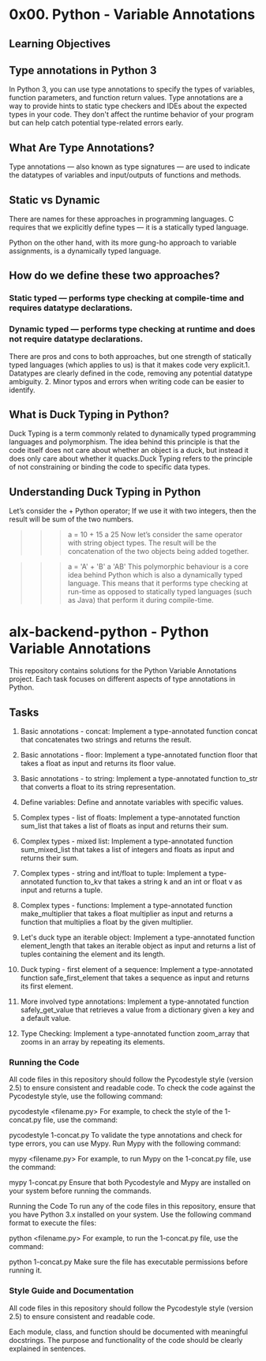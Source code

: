 # 0x00. Python - Variable Annotations
## Learning Objectives

## Type annotations in Python 3
In Python 3, you can use type annotations to specify the types of variables, function parameters, and function return values. Type annotations are a way to provide hints to static type checkers and IDEs about the expected types in your code. They don't affect the runtime behavior of your program but can help catch potential type-related errors early.

## What Are Type Annotations?
Type annotations — also known as type signatures — are used to indicate the datatypes of variables and input/outputs of functions and methods.

## Static vs Dynamic
There are names for these approaches in programming languages. C requires that we explicitly define types — it is a statically typed language.

Python on the other hand, with its more gung-ho approach to variable assignments, is a dynamically typed language.

## How do we define these two approaches?

### Static typed — performs type checking at compile-time and requires datatype declarations.
### Dynamic typed — performs type checking at runtime and does not require datatype declarations.

There are pros and cons to both approaches, but one strength of statically typed languages (which applies to us) is that it makes code very explicit.1. Datatypes are clearly defined in the code, removing any potential datatype ambiguity.
2. Minor typos and errors when writing code can be easier to identify.

## What is Duck Typing in Python?
Duck Typing is a term commonly related to dynamically typed programming languages and polymorphism. The idea behind this principle is that the code itself does not care about whether an object is a duck, but instead it does only care about whether it quacks.Duck Typing refers to the principle of not constraining or binding the code to specific data types.

## Understanding Duck Typing in Python
Let’s consider the + Python operator; If we use it with two integers, then the result will be sum of the two numbers.

>>> a = 10 + 15
>>> a
25
Now let’s consider the same operator with string object types. The result will be the concatenation of the two objects being added together.

>>> a = 'A' + 'B'
>>> a
'AB'
This polymorphic behaviour is a core idea behind Python which is also a dynamically typed language. This means that it performs type checking at run-time as opposed to statically typed languages (such as Java) that perform it during compile-time.

# alx-backend-python - Python Variable Annotations

This repository contains solutions for the Python Variable Annotations project. Each task focuses on different aspects of type annotations in Python.

## Tasks
1. Basic annotations - concat: Implement a type-annotated function concat that concatenates two strings and returns the result.

2. Basic annotations - floor: Implement a type-annotated function floor that takes a float as input and returns its floor value.

3. Basic annotations - to string: Implement a type-annotated function to_str that converts a float to its string representation.

4. Define variables: Define and annotate variables with specific values.

5. Complex types - list of floats: Implement a type-annotated function sum_list that takes a list of floats as input and returns their sum.

6. Complex types - mixed list: Implement a type-annotated function sum_mixed_list that takes a list of integers and floats as input and returns their sum.

7. Complex types - string and int/float to tuple: Implement a type-annotated function to_kv that takes a string k and an int or float v as input and returns a tuple.

8. Complex types - functions: Implement a type-annotated function make_multiplier that takes a float multiplier as input and returns a function that multiplies a float by the given multiplier.

9. Let's duck type an iterable object: Implement a type-annotated function element_length that takes an iterable object as input and returns a list of tuples containing the element and its length.

10. Duck typing - first element of a sequence: Implement a type-annotated function safe_first_element that takes a sequence as input and returns its first element.

11. More involved type annotations: Implement a type-annotated function safely_get_value that retrieves a value from a dictionary given a key and a default value.

12. Type Checking: Implement a type-annotated function zoom_array that zooms in an array by repeating its elements.

### Running the Code
All code files in this repository should follow the Pycodestyle style (version 2.5) to ensure consistent and readable code. To check the code against the Pycodestyle style, use the following command:

pycodestyle <filename.py>
For example, to check the style of the 1-concat.py file, use the command:

pycodestyle 1-concat.py
To validate the type annotations and check for type errors, you can use Mypy. Run Mypy with the following command:

mypy <filename.py>
For example, to run Mypy on the 1-concat.py file, use the command:

mypy 1-concat.py
Ensure that both Pycodestyle and Mypy are installed on your system before running the commands.

Running the Code
To run any of the code files in this repository, ensure that you have Python 3.x installed on your system. Use the following command format to execute the files:

python <filename.py>
For example, to run the 1-concat.py file, use the command:

python 1-concat.py
Make sure the file has executable permissions before running it.

### Style Guide and Documentation
All code files in this repository should follow the Pycodestyle style (version 2.5) to ensure consistent and readable code.

Each module, class, and function should be documented with meaningful docstrings. The purpose and functionality of the code should be clearly explained in sentences.
